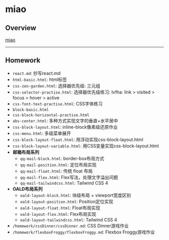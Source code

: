 # miao

## Overview

[miao](https://github.com/leejch/miao)

------

## Homework

- `react.md`: 抄写react.md
- `html-basic.html`: html标签
- `css-zen-garden.html`: 选择器优先级: 三元组
- `css-selector-practise.html`: 选择器优先级练习: lvfha: link > visited > focus > hover > active
- `css-font-text-practise.html`: CSS字体练习
- `block-basic.html`
- `css-block-horizontal-practise.html`
- `abs-center.html`: 多种方式实现文字的垂直+水平居中
- `css-block-layout.html`: inline-block像素级还原作业
- `css-menu.html`: 多级菜单展开
- `css-block-layout-float.html`: 用浮动实现css-block-layout.html
- `css-block-layout-variable.html`: 用CSS变量实现css-block-layout.html
- **邮箱布局系列**
    - `qq-mail-block.html`: border-box布局方式
    - `qq-mail-position.html`: 定位布局实现
    - `qq-mail-float.html`: 传统 float 布局
    - `qq-mail-flex.html`: Flex写法，处理文字溢出问题
    - `qq-mail-tailwindcss.html`: Tailwind CSS 4
- **OALD布局系列**
    - `oald-layout-block.html`: 块级布局 + viewport宽度区别
    - `oald-layout-position.html`: Position定位实现
    - `oald-layout-float.html`: Float布局实现
    - `oald-layout-flex.html`: Flex布局实现
    - `oald-layout-tailwindcss.html`: Tailwind CSS 4
- `/homework/cssDinner/cssDinner.md`: CSS Dinner游戏作业
- `/homework/flexboxFroggy/flexboxFroggy.md`: Flexbox Froggy游戏作业
